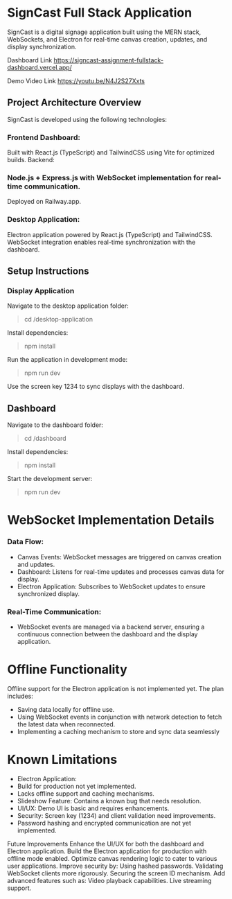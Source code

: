 # SignCast Full Stack Application

SignCast is a digital signage application built using the MERN stack, WebSockets, and Electron for real-time canvas creation, updates, and display synchronization.

Dashboard Link
https://signcast-assignment-fullstack-dashboard.vercel.app/

Demo Video Link
https://youtu.be/N4J2S27Xxts


## Project Architecture Overview
SignCast is developed using the following technologies:

### Frontend Dashboard:
Built with React.js (TypeScript) and TailwindCSS using Vite for optimized builds.
Backend:

### Node.js + Express.js with WebSocket implementation for real-time communication.
Deployed on Railway.app.

### Desktop Application:
Electron application powered by React.js (TypeScript) and TailwindCSS.
WebSocket integration enables real-time synchronization with the dashboard.

## Setup Instructions

### Display Application

Navigate to the desktop application folder:
> cd /desktop-application  

Install dependencies:
> npm install  

Run the application in development mode:
> npm run dev  

Use the screen key 1234 to sync displays with the dashboard.


## Dashboard

Navigate to the dashboard folder:
> cd /dashboard  

Install dependencies:
> npm install  

Start the development server:
> npm run dev  


# WebSocket Implementation Details

### Data Flow:
- Canvas Events: WebSocket messages are triggered on canvas creation and updates.
- Dashboard: Listens for real-time updates and processes canvas data for display.
- Electron Application: Subscribes to WebSocket updates to ensure synchronized display.

### Real-Time Communication:
- WebSocket events are managed via a backend server, ensuring a continuous connection between the dashboard and the display application.

# Offline Functionality
Offline support for the Electron application is not implemented yet. The plan includes:

- Saving data locally for offline use.
- Using WebSocket events in conjunction with network detection to fetch the latest data when reconnected.
- Implementing a caching mechanism to store and sync data seamlessly

# Known Limitations
- Electron Application:
- Build for production not yet implemented.
- Lacks offline support and caching mechanisms.
- Slideshow Feature: Contains a known bug that needs resolution.
- UI/UX: Demo UI is basic and requires enhancements.
- Security: Screen key (1234) and client validation need improvements.
- Password hashing and encrypted communication are not yet implemented.

Future Improvements
Enhance the UI/UX for both the dashboard and Electron application.
Build the Electron application for production with offline mode enabled.
Optimize canvas rendering logic to cater to various user applications.
Improve security by:
Using hashed passwords.
Validating WebSocket clients more rigorously.
Securing the screen ID mechanism.
Add advanced features such as:
Video playback capabilities.
Live streaming support.

